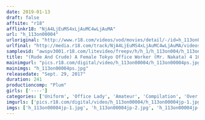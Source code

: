 ```yaml
---
date: 2019-01-13
draft: false
affsite: "r18"
afflinkr18: "NjA4LjEuMS4xLjAuMC4wLjAuMA"
url: "h_113on00004"
urloriginal: "http://www.r18.com/videos/vod/movies/detail/-/id=h_113on00004"
urlfinal: "http://media.r18.com/track/NjA4LjEuMS4xLjAuMC4wLjAuMA/videos/vod/movies/detail/-/id=h_113on00004"
samplevid: "awspv3001.r18.com/litevideo/freepv/h/h_1/h_113on004/h_113on004_dmb_w.mp4"
title: "(Rude And Crude) A Female Tokyo Office Worker (Mr. Nakata) 4 10 Ladies/240 Minutes"
mainimgurl: "pics.r18.com/digital/video/h_113on00004/h_113on00004ps.jpg"
mainimgs: "h_113on00004ps.jpg"
releasedate: "Sept. 29, 2017"
duration: 241
productioncomp: "Plum"
girls: ['----']
categories: ['Uniform', 'Office Lady', 'Amateur', 'Compilation', 'Over 4 Hours', 'Sale (limited time)']
imgurls: ['pics.r18.com/digital/video/h_113on00004/h_113on00004jp-1.jpg', 'pics.r18.com/digital/video/h_113on00004/h_113on00004jp-2.jpg', 'pics.r18.com/digital/video/h_113on00004/h_113on00004jp-3.jpg', 'pics.r18.com/digital/video/h_113on00004/h_113on00004jp-4.jpg', 'pics.r18.com/digital/video/h_113on00004/h_113on00004jp-5.jpg', 'pics.r18.com/digital/video/h_113on00004/h_113on00004jp-6.jpg', 'pics.r18.com/digital/video/h_113on00004/h_113on00004jp-7.jpg', 'pics.r18.com/digital/video/h_113on00004/h_113on00004jp-8.jpg', 'pics.r18.com/digital/video/h_113on00004/h_113on00004jp-9.jpg', 'pics.r18.com/digital/video/h_113on00004/h_113on00004jp-10.jpg', 'pics.r18.com/digital/video/h_113on00004/h_113on00004jp-11.jpg', 'pics.r18.com/digital/video/h_113on00004/h_113on00004jp-12.jpg', 'pics.r18.com/digital/video/h_113on00004/h_113on00004jp-13.jpg', 'pics.r18.com/digital/video/h_113on00004/h_113on00004jp-14.jpg', 'pics.r18.com/digital/video/h_113on00004/h_113on00004jp-15.jpg', 'pics.r18.com/digital/video/h_113on00004/h_113on00004jp-16.jpg', 'pics.r18.com/digital/video/h_113on00004/h_113on00004jp-17.jpg', 'pics.r18.com/digital/video/h_113on00004/h_113on00004jp-18.jpg', 'pics.r18.com/digital/video/h_113on00004/h_113on00004jp-19.jpg', 'pics.r18.com/digital/video/h_113on00004/h_113on00004jp-20.jpg']
imgs: ['h_113on00004jp-1.jpg', 'h_113on00004jp-2.jpg', 'h_113on00004jp-3.jpg', 'h_113on00004jp-4.jpg', 'h_113on00004jp-5.jpg', 'h_113on00004jp-6.jpg', 'h_113on00004jp-7.jpg', 'h_113on00004jp-8.jpg', 'h_113on00004jp-9.jpg', 'h_113on00004jp-10.jpg', 'h_113on00004jp-11.jpg', 'h_113on00004jp-12.jpg', 'h_113on00004jp-13.jpg', 'h_113on00004jp-14.jpg', 'h_113on00004jp-15.jpg', 'h_113on00004jp-16.jpg', 'h_113on00004jp-17.jpg', 'h_113on00004jp-18.jpg', 'h_113on00004jp-19.jpg', 'h_113on00004jp-20.jpg']
---
```

